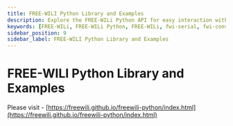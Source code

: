 ```yaml
---
title: FREE-WILI Python Library and Examples
description: Explore the FREE-WILi Python API for easy interaction with FREE-WILi devices. Includes CLI tools for serial communication and image conversion, setup instructions, usage examples, and udev rules for Linux access.
keywords: [FREE-WILi, FREE-WILi Python, FREE-WILi, fwi-serial, fwi-convert, FREE-WILi CLI, FREE-WILi API, Python hardware control, USB device access, FREE-WILi image conversion, udev rules, serial communication, FPGA, IR communication, SPI, UART, Python 3.10]
sidebar_position: 9
sidebar_label: FREE-WILI Python Library and Examples
---
```


# FREE-WILI Python Library and Examples

Please visit - [https://freewili.github.io/freewili-python/index.html](https://freewili.github.io/freewili-python/index.html)